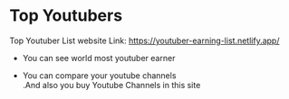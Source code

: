 # Top Youtubers

Top Youtuber List website Link: https://youtuber-earning-list.netlify.app/


* You can see world most youtuber earner <br>
- You can compare your youtube channels <br/>
.And also you buy Youtube Channels in this site
